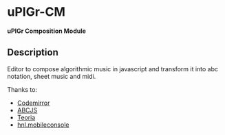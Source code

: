 # uPIGr-CM
**uPIGr Composition Module**

## Description

Editor to compose algorithmic music in javascript and transform it into abc notation, sheet music and midi.

Thanks to:

- [Codemirror](https://codemirror.net/)
- [ABCJS](https://www.abcjs.net/)
- [Teoria](https://github.com/saebekassebil/teoria)
- [hnl.mobileconsole](https://code.hnldesign.nl/demo/hnl.MobileConsole.v2.html)
